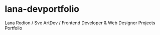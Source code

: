 # lana-devportfolio
Lana Rodion / Sve ArtDev / Frontend Developer &amp; Web Designer Projects Portfolio
